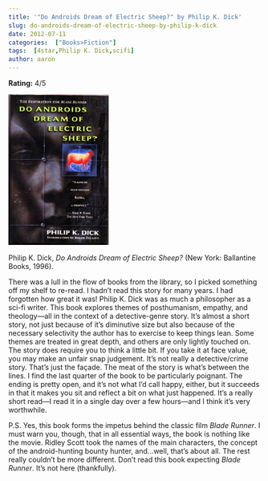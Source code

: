 ```yaml
---
title: '"Do Androids Dream of Electric Sheep?" by Philip K. Dick'
slug: do-androids-dream-of-electric-sheep-by-philip-k-dick
date: 2012-07-11
categories:  ["Books>Fiction"]
tags:  [4star,Philip K. Dick,scifi]
author: aaron
---
```


**Rating:** 4/5

![Book cover](cover4-200x300.jpg "Androids")

Philip K. Dick, *Do Androids Dream of Electric Sheep?* (New York: Ballantine Books, 1996).

There was a lull in the flow of books from the library, so I picked something off my shelf to re-read. I hadn’t read this story for many years. I had forgotten how great it was! Philip K. Dick was as much a philosopher as a sci-fi writer. This book explores themes of posthumanism, empathy, and theology—all in the context of a detective-genre story. It’s almost a short story, not just because of it’s diminutive size but also because of the necessary selectivity the author has to exercise to keep things lean. Some themes are treated in great depth, and others are only lightly touched on. The story does require you to think a little bit. If you take it at face value, you may make an unfair snap judgement. It’s not really a detective/crime story. That’s just the façade. The meat of the story is what’s between the lines. I find the last quarter of the book to be particularly poignant. The ending is pretty open, and it’s not what I’d call happy, either, but it succeeds in that it makes you sit and reflect a bit on what just happened. It’s a really short read—I read it in a single day over a few hours—and I think it’s very worthwhile.

P.S. Yes, this book forms the impetus behind the classic film *Blade Runner*. I must warn you, though, that in all essential ways, the book is nothing like the movie. Ridley Scott took the names of the main characters, the concept of the android-hunting bounty hunter, and…well, that’s about all. The rest really couldn’t be more different. Don’t read this book expecting *Blade Runner*. It’s not here (thankfully).
